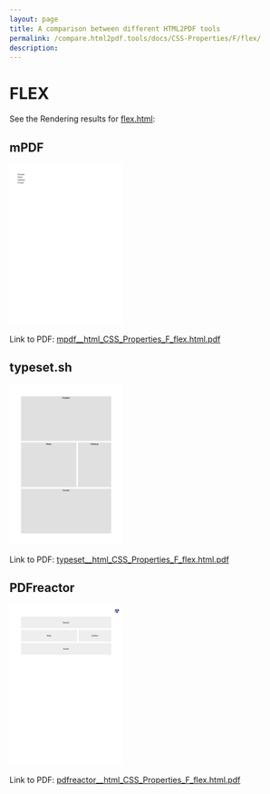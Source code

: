 ```yaml
---
layout: page
title: A comparison between different HTML2PDF tools
permalink: /compare.html2pdf.tools/docs/CSS-Properties/F/flex/
description: 
---
```


# FLEX

See the Rendering results for [flex.html](/html/CSS%20Properties/F/flex.html):

## mPDF
![](mpdf__html_CSS_Properties_F_flex.html.png) 

Link to PDF: [mpdf__html_CSS_Properties_F_flex.html.pdf](mpdf__html_CSS_Properties_F_flex.html.pdf)

## typeset.sh
![](typeset__html_CSS_Properties_F_flex.html.png) 

Link to PDF: [typeset__html_CSS_Properties_F_flex.html.pdf](typeset__html_CSS_Properties_F_flex.html.pdf)

## PDFreactor
![](pdfreactor__html_CSS_Properties_F_flex.html.png) 

Link to PDF: [pdfreactor__html_CSS_Properties_F_flex.html.pdf](pdfreactor__html_CSS_Properties_F_flex.html.pdf)

